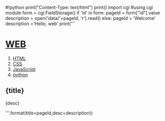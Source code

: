 #!python
print("Content-Type: text/html")
print()
import cgi #using cgi module
form = cgi.FieldStorage()
if 'id' in form:
    pageId = form["id"].value
    description = open('data/'+pageId, 'r').read()
else:
    pageId = 'Welcome'
    description ='Hello, web'
print('''
<!doctype html>
<html>
<head>
  <title>WEB1 - Welcome</title>
  <meta charset="utf-8">
</head>
<body>
  <h1><a href="index.py">WEB</a></h1>
  <ol>
    <li><a href="index.py?id=HTML">HTML</a></li>
    <li><a href="index.py?id=CSS">CSS</a></li>
    <li><a href="index.py?id=JavaScript">JavaScript</a></li>
    <li><a href="index.py?id=Python">python</a></li>
  </ol>
  <h2>{title}</h2>
  <p>{desc}</p>
</body>
</html>
'''.format(title=pageId,desc=description))